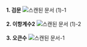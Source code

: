 <strong>1. 검문</strong>
![스캔된 문서 (1)-1](https://user-images.githubusercontent.com/50469773/154944019-c4b3ee3f-ef48-40f6-8114-ca30046d9f83.png)
</br></br>
<strong>2. 이항계수2</strong>
![스캔된 문서 (1)-2](https://user-images.githubusercontent.com/50469773/154944032-586adb83-b3ab-49d7-87ef-4b03c64ca7ef.png)
</br></br>
<strong>3. 오큰수</strong>
![스캔된 문서-1](https://user-images.githubusercontent.com/50469773/154943939-aaac6297-5523-458e-afa0-55b812a99de3.png)
